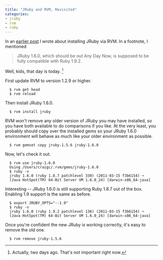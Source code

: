 ```yaml
---
title: "JRuby and RVM, Revisited"
categories:
- jruby
- rvm
- ruby
---
```

In an [earlier post](/2011/03/11/jruby-and-rvm.html) I wrote about installing JRuby
via RVM. In a footnote, I mentioned

> JRuby 1.6.0, which should be out Any Day Now, is supposed to be fully compatible with
> Ruby 1.9.2.

Well, kids, that day is today. [^fn1]

First update RVM to version 1.2.9 or higher.

```shell
  $ rvm get head
  $ rvm reload
```

Then install JRuby 1.6.0.

```shell
  $ rvm install jruby
```

RVM won't remove any older version of JRuby you may have installed, so you have both
available to do comparisons if you like. At the very least, you probably should copy
over the installed gems so your JRuby 1.6.0 environment will behave as much like your
older environment as possible.

```shell
  $ rvm gemset copy jruby-1.5.6 jruby-1.6.0
```

Now, let's check it out.

```shell
  $ rvm use jruby-1.6.0
  Using /Users/craigc/.rvm/gems/jruby-1.6.0
  $ ruby -v
  jruby 1.6.0 (ruby 1.8.7 patchlevel 330) (2011-03-15 f3b6154) ¬
  (Java HotSpot(TM) 64-Bit Server VM 1.6.0_24) [darwin-x86_64-java]
```

Interesting -- JRuby 1.6.0 is still supporting Ruby 1.8.7 out of the box. Enabling
1.9 support is the same as before.

```shell
  $ export JRUBY_OPTS="--1.9"
  $ ruby -v
  jruby 1.6.0 (ruby 1.9.2 patchlevel 136) (2011-03-15 f3b6154) ¬
  (Java HotSpot(TM) 64-Bit Server VM 1.6.0_24) [darwin-x86_64-java]
```

Once you're confident the new JRuby is working correctly, it's easy to remove the old
one.

```shell
  $ rvm remove jruby-1.5.6
```


[^fn1]: Actually, two days ago. That's not important right now.

